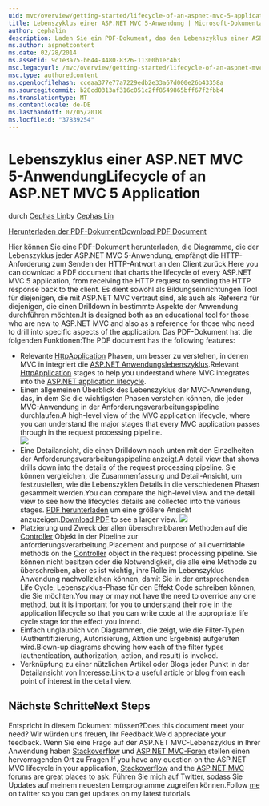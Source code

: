```yaml
---
uid: mvc/overview/getting-started/lifecycle-of-an-aspnet-mvc-5-application
title: Lebenszyklus einer ASP.NET MVC 5-Anwendung | Microsoft-Dokumentation
author: cephalin
description: Laden Sie ein PDF-Dokument, das den Lebenszyklus einer ASP.NET MVC 5-Anwendung Diagramme herunter. In diesem Dokument Lifecycle bietet einen allgemeinen Überblick über den MVC-Lebenszyklus einer...
ms.author: aspnetcontent
ms.date: 02/28/2014
ms.assetid: 9c1e3a75-b644-4480-8326-11300b1ec4b3
msc.legacyurl: /mvc/overview/getting-started/lifecycle-of-an-aspnet-mvc-5-application
msc.type: authoredcontent
ms.openlocfilehash: cceaa377e77a7229edb2e33a67d000e26b43358a
ms.sourcegitcommit: b28cd0313af316c051c2ff8549865bff67f2fbb4
ms.translationtype: MT
ms.contentlocale: de-DE
ms.lasthandoff: 07/05/2018
ms.locfileid: "37839254"
---
```

<a name="lifecycle-of-an-aspnet-mvc-5-application"></a><span data-ttu-id="fa175-104">Lebenszyklus einer ASP.NET MVC 5-Anwendung</span><span class="sxs-lookup"><span data-stu-id="fa175-104">Lifecycle of an ASP.NET MVC 5 Application</span></span>
====================
<span data-ttu-id="fa175-105">durch [Cephas Lin](https://github.com/cephalin)</span><span class="sxs-lookup"><span data-stu-id="fa175-105">by [Cephas Lin](https://github.com/cephalin)</span></span>

[<span data-ttu-id="fa175-106">Herunterladen der PDF-Dokument</span><span class="sxs-lookup"><span data-stu-id="fa175-106">Download PDF Document</span></span>](lifecycle-of-an-aspnet-mvc-5-application/_static/lifecycle-of-an-aspnet-mvc-5-application1.pdf)

<span data-ttu-id="fa175-107">Hier können Sie eine PDF-Dokument herunterladen, die Diagramme, die der Lebenszyklus jeder ASP.NET MVC 5-Anwendung, empfängt die HTTP-Anforderung zum Senden der HTTP-Antwort an den Client zurück.</span><span class="sxs-lookup"><span data-stu-id="fa175-107">Here you can download a PDF document that charts the lifecycle of every ASP.NET MVC 5 application, from receiving the HTTP request to sending the HTTP response back to the client.</span></span> <span data-ttu-id="fa175-108">Es dient sowohl als Bildungseinrichtungen Tool für diejenigen, die mit ASP.NET MVC vertraut sind, als auch als Referenz für diejenigen, die einen Drilldown in bestimmte Aspekte der Anwendung durchführen möchten.</span><span class="sxs-lookup"><span data-stu-id="fa175-108">It is designed both as an educational tool for those who are new to ASP.NET MVC and also as a reference for those who need to drill into specific aspects of the application.</span></span> <span data-ttu-id="fa175-109">Das PDF-Dokument hat die folgenden Funktionen:</span><span class="sxs-lookup"><span data-stu-id="fa175-109">The PDF document has the following features:</span></span>

- <span data-ttu-id="fa175-110">Relevante [HttpApplication](https://msdn.microsoft.com/library/system.web.httpapplication.aspx) Phasen, um besser zu verstehen, in denen MVC in integriert die [ASP.NET Anwendungslebenszyklus](https://msdn.microsoft.com/library/bb470252.aspx).</span><span class="sxs-lookup"><span data-stu-id="fa175-110">Relevant [HttpApplication](https://msdn.microsoft.com/library/system.web.httpapplication.aspx) stages to help you understand where MVC integrates into the [ASP.NET application lifecycle](https://msdn.microsoft.com/library/bb470252.aspx).</span></span>
- <span data-ttu-id="fa175-111">Einen allgemeinen Überblick des Lebenszyklus der MVC-Anwendung, das, in dem Sie die wichtigsten Phasen verstehen können, die jeder MVC-Anwendung in der Anforderungsverarbeitungspipeline durchlaufen.</span><span class="sxs-lookup"><span data-stu-id="fa175-111">A high-level view of the MVC application lifecycle, where you can understand the major stages that every MVC application passes through in the request processing pipeline.</span></span>  
    ![](lifecycle-of-an-aspnet-mvc-5-application/_static/image1.jpg)
- <span data-ttu-id="fa175-112">Eine Detailansicht, die einen Drilldown nach unten mit den Einzelheiten der Anforderungsverarbeitungspipeline anzeigt.</span><span class="sxs-lookup"><span data-stu-id="fa175-112">A detail view that shows drills down into the details of the request processing pipeline.</span></span> <span data-ttu-id="fa175-113">Sie können vergleichen, die Zusammenfassung und Detail-Ansicht, um festzustellen, wie die Lebenszyklen Details in die verschiedenen Phasen gesammelt werden.</span><span class="sxs-lookup"><span data-stu-id="fa175-113">You can compare the high-level view and the detail view to see how the lifecycles details are collected into the various stages.</span></span> <span data-ttu-id="fa175-114">[PDF herunterladen](lifecycle-of-an-aspnet-mvc-5-application/_static/lifecycle-of-an-aspnet-mvc-5-application1.pdf) um eine größere Ansicht anzuzeigen.</span><span class="sxs-lookup"><span data-stu-id="fa175-114">[Download PDF](lifecycle-of-an-aspnet-mvc-5-application/_static/lifecycle-of-an-aspnet-mvc-5-application1.pdf) to see a larger view.</span></span>
    ![](lifecycle-of-an-aspnet-mvc-5-application/_static/image2.jpg)
- <span data-ttu-id="fa175-115">Platzierung und Zweck der allen überschreibbaren Methoden auf die [Controller](https://msdn.microsoft.com/library/system.web.mvc.controller.aspx) Objekt in der Pipeline zur anforderungsverarbeitung.</span><span class="sxs-lookup"><span data-stu-id="fa175-115">Placement and purpose of all overridable methods on the [Controller](https://msdn.microsoft.com/library/system.web.mvc.controller.aspx) object in the request processing pipeline.</span></span> <span data-ttu-id="fa175-116">Sie können nicht besitzen oder die Notwendigkeit, die alle eine Methode zu überschreiben, aber es ist wichtig, ihre Rolle im Lebenszyklus Anwendung nachvollziehen können, damit Sie in der entsprechenden Life Cycle, Lebenszyklus-Phase für den Effekt Code schreiben können, die Sie möchten.</span><span class="sxs-lookup"><span data-stu-id="fa175-116">You may or may not have the need to override any one method, but it is important for you to understand their role in the application lifecycle so that you can write code at the appropriate life cycle stage for the effect you intend.</span></span>
- <span data-ttu-id="fa175-117">Einfach unglaublich von Diagrammen, die zeigt, wie die Filter-Typen (Authentifizierung, Autorisierung, Aktion und Ergebnis) aufgerufen wird.</span><span class="sxs-lookup"><span data-stu-id="fa175-117">Blown-up diagrams showing how each of the filter types (authentication, authorization, action, and result) is invoked.</span></span>
- <span data-ttu-id="fa175-118">Verknüpfung zu einer nützlichen Artikel oder Blogs jeder Punkt in der Detailansicht von Interesse.</span><span class="sxs-lookup"><span data-stu-id="fa175-118">Link to a useful article or blog from each point of interest in the detail view.</span></span>


## <a name="next-steps"></a><span data-ttu-id="fa175-119">Nächste Schritte</span><span class="sxs-lookup"><span data-stu-id="fa175-119">Next Steps</span></span>

<span data-ttu-id="fa175-120">Entspricht in diesem Dokument müssen?</span><span class="sxs-lookup"><span data-stu-id="fa175-120">Does this document meet your need?</span></span> <span data-ttu-id="fa175-121">Wir würden uns freuen, Ihr Feedback.</span><span class="sxs-lookup"><span data-stu-id="fa175-121">We'd appreciate your feedback.</span></span> <span data-ttu-id="fa175-122">Wenn Sie eine Frage auf der ASP.NET MVC-Lebenszyklus in Ihrer Anwendung haben [Stackoverflow](http://stackoverflow.com/help) und [ASP.NET MVC-Foren](https://forums.asp.net/1146.aspx) stellen einen hervorragenden Ort zu Fragen.</span><span class="sxs-lookup"><span data-stu-id="fa175-122">If you have any question on the ASP.NET MVC lifecycle in your application, [Stackoverflow](http://stackoverflow.com/help) and the [ASP.NET MVC forums](https://forums.asp.net/1146.aspx) are great places to ask.</span></span> <span data-ttu-id="fa175-123">Führen Sie [mich](https://twitter.com/Cephas_MSFT) auf Twitter, sodass Sie Updates auf meinem neuesten Lernprogramme zugreifen können.</span><span class="sxs-lookup"><span data-stu-id="fa175-123">Follow [me](https://twitter.com/Cephas_MSFT) on twitter so you can get updates on my latest tutorials.</span></span>
